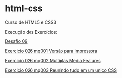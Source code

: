 # html-css
 Curso de HTML5 e CSS3

 Execução dos Exercícios:


<a href="file:///C:/Users/aless/Desktop/Estudos%20Gustavo%20Guanabara/html-css/Desafios/desafio09/pag02.html"> Desafio 09 </a>

 <a href="https://alessandroespinola.github.io/html-css/exercicios/ex026/mq001/"> Exercicio 026  mq001 Versão para impressora </a>

<a href="https://alessandroespinola.github.io/html-css/exercicios/ex026/mq002/"> Exercicio 026  mq002 Multiplas Media Features</a>

<a href="https://alessandroespinola.github.io/html-css/exercicios/ex026/mq003/"> Exercicio 026  mq003 Reunindo tudo em um unico CSS </a>



